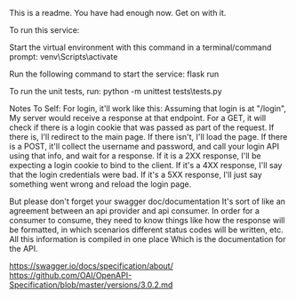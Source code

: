 This is a readme. You have had enough now. Get on with it.

To run this service:

Start the virtual environment with this command in a terminal/command prompt: venv\Scripts\activate 

Run the following command to start the service: flask run

To run the unit tests, run: python -m unittest tests\tests.py

Notes To Self:
For login, it'll work like this:
Assuming that login is at "/login", My server would receive a response at that endpoint. For a GET, it will check if there is a login cookie that was passed as part of the request. If there is, I'll redirect to the main page. If there isn't, I'll load the page. If there is a POST, it'll collect the username and password, and call your login API using that info, and wait for a response.
If it is a 2XX response, I'll be expecting a login cookie to bind to the client. If it's a 4XX response, I'll say that the login credentials were bad. If it's a 5XX response, I'll just say something went wrong and reload the login page.

But please don't forget your swagger doc/documentation
It's sort of like an agreement between an api provider and api consumer.
In order for a consumer to consume, they need to know things like how the response will be formatted, in which scenarios different status codes will be written, etc.
All this information is compiled in one place
Which is the documentation for the API.

https://swagger.io/docs/specification/about/
https://github.com/OAI/OpenAPI-Specification/blob/master/versions/3.0.2.md
